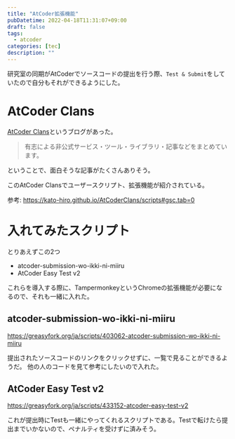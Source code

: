 ```yaml
---
title: "AtCoder拡張機能"
pubDatetime: 2022-04-18T11:31:07+09:00
draft: false
tags:
  - atcoder
categories: [tec]
description: ""
---
```


研究室の同期がAtCoderでソースコードの提出を行う際、`Test & Submit`をしていたので自分もそれができるようにした。

# AtCoder Clans

[AtCoder Clans](https://kato-hiro.github.io/AtCoderClans/#gsc.tab=0)というブログがあった。

> 有志による非公式サービス・ツール・ライブラリ・記事などをまとめています。

ということで、面白そうな記事がたくさんありそう。

このAtCoder Clansでユーザースクリプト、拡張機能が紹介されている。

参考: https://kato-hiro.github.io/AtCoderClans/scripts#gsc.tab=0

# 入れてみたスクリプト

とりあえずこの2つ

- atcoder-submission-wo-ikki-ni-miiru
- AtCoder Easy Test v2

これらを導入する際に、TampermonkeyというChromeの拡張機能が必要になるので、それも一緒に入れた。

## atcoder-submission-wo-ikki-ni-miiru

https://greasyfork.org/ja/scripts/403062-atcoder-submission-wo-ikki-ni-miiru

提出されたソースコードのリンクをクリックせずに、一覧で見ることができるようだ。
他の人のコードを見て参考にしたいので入れた。

## AtCoder Easy Test v2

https://greasyfork.org/ja/scripts/433152-atcoder-easy-test-v2

これが提出時にTestも一緒にやってくれるスクリプトである。Testで転けたら提出までいかないので、ペナルティを受けずに済みそう。
